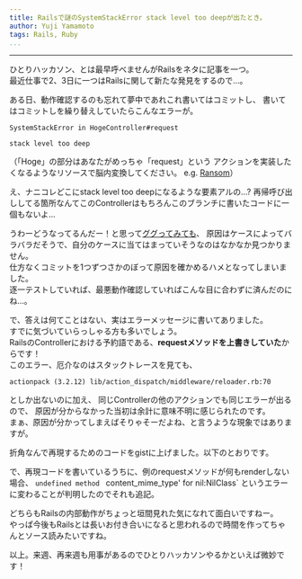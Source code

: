 ```yaml
---
title: Railsで謎のSystemStackError stack level too deepが出たとき。
author: Yuji Yamamoto
tags: Rails, Ruby
...
```

---

ひとりハッカソン、とは最早呼べませんがRailsをネタに記事を一つ。  
最近仕事で2、3日に一つはRailsに関して新たな発見をするので...。

ある日、動作確認するのも忘れて夢中であれこれ書いてはコミットし、
書いてはコミットしを繰り替えしていたらこんなエラーが。

```
SystemStackError in HogeController#request

stack level too deep
```

（「Hoge」の部分はあなたがめっちゃ「request」という
アクションを実装したくなるようなリソースで脳内変換してください。 e.g. [Ransom](http://ejje.weblio.jp/content/%E8%BA%AB%E4%BB%A3%E9%87%91)）

え、ナニコレどこにstack level too deepになるような要素アルの...?
再帰呼び出ししてる箇所なんてこのControllerはもちろんこのブランチに書いたコードに一個もないよ...  

うわーどうなってるんだー！と思って[ググってみても](https://www.google.com/search?sourceid=chrome&ie=UTF-8&q=rails%20stack%20level%20too%20deep)、
原因はケースによってバラバラだそうで、自分のケースに当てはまっていそうなのはなかなか見つかりません。  
仕方なくコミットを1つずつさかのぼって原因を確かめるハメとなってしまいました。  
逐一テストしていれば、最悪動作確認していればこんな目に合わずに済んだのにね...。

で、答えは何てことはない、実はエラーメッセージに書いてありました。  
すでに気づいていらっしゃる方も多いでしょう。  
RailsのControllerにおける予約語である、**requestメソッドを上書きしていた**からです！  
このエラー、厄介なのはスタックトレースを見ても、

```
actionpack (3.2.12) lib/action_dispatch/middleware/reloader.rb:70
```

としか出ないのに加え、
同じControllerの他のアクションでも同じエラーが出るので、
原因が分からなかった当初は余計に意味不明に感じられたのです。  
まぁ、原因が分かってしまえばそりゃそーだよね、と言うような現象ではありますが。

折角なんで再現するためのコードをgistに上げました。以下のとおりです。

<script src="https://gist.github.com/igrep/5023699.js"></script>

で、再現コードを書いているうちに、例のrequestメソッドが何もrenderしない場合、
`undefined method` ` `content_mime_type' for nil:NilClass` というエラーに変わることが判明したのでそれも追記。

<script src="https://gist.github.com/igrep/5023809.js"></script>

どちらもRailsの内部動作がちょっと垣間見れた気になれて面白いですねー。  
やっぱ今後もRailsとは長いお付き合いになると思われるので時間を作ってちゃんとソース読みたいですね。

以上。来週、再来週も用事があるのでひとりハッカソンやるかといえば微妙です！
